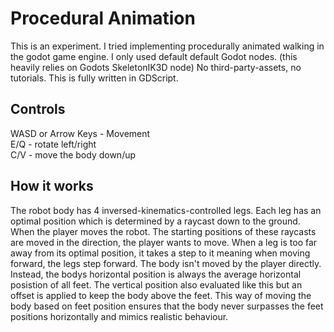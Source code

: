 # Procedural Animation

This is an experiment. I tried implementing procedurally animated walking in the godot game engine. I only used default default Godot nodes. (this heavily relies on Godots SkeletonIK3D node) No third-party-assets, no tutorials.
This is fully written in GDScript.

## Controls

WASD or Arrow Keys - Movement<br>
E/Q - rotate left/right<br>
C/V - move the body down/up

## How it works

The robot body has 4 inversed-kinematics-controlled legs. Each leg has an optimal position which is determined by a raycast down to the ground. When the player moves the robot. The starting positions of these raycasts are moved in the direction, the player wants to move.
When a leg is too far away from its optimal position, it takes a step to it meaning when moving forward, the legs step forward. The body isn't moved by the player directly. Instead, the bodys horizontal position is always the average horizontal posistion of all feet.
The vertical position also evaluated like this but an offset is applied to keep the body above the feet. This way of moving the body based on feet position ensures that the body never surpasses the feet positions horizontally and mimics realistic behaviour.
